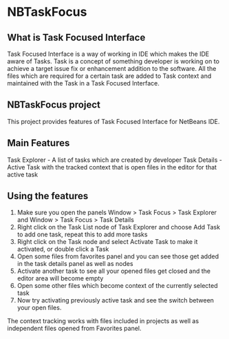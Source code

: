 NBTaskFocus
===========

## What is Task Focused Interface

Task Focused Interface is a way of working in IDE which makes the IDE aware 
of Tasks. Task is a concept of something developer is working on to achieve 
a target issue fix or enhancement addition to the software. All the files 
which are required for a certain task are added to Task context and maintained 
with the Task in a Task Focused Interface.

## NBTaskFocus project

This project provides features of Task Focused Interface for NetBeans IDE. 

## Main Features

Task Explorer - A list of tasks which are created by developer
Task Details - Active Task with the tracked context that is open files in the 
editor for that active task 

## Using the features

1. Make sure you open the panels Window > Task Focus > Task Explorer 
and Window > Task Focus > Task Details
1. Right click on the Task List node of Task Explorer and choose Add Task 
to add one task, repeat this to add more tasks
1. Right click on the Task node and select Activate Task to make it activated, 
or double click a Task
1. Open some files from favorites panel and you can see those get added in 
the task details panel as well as nodes
1. Activate another task to see all your opened files get closed and the 
editor area will become empty
1. Open some other files which become context of the currently selected task
1. Now try activating previously active task and see the switch between 
your open files. 

The context tracking works with files included in projects as well as 
independent files opened from Favorites panel. 
